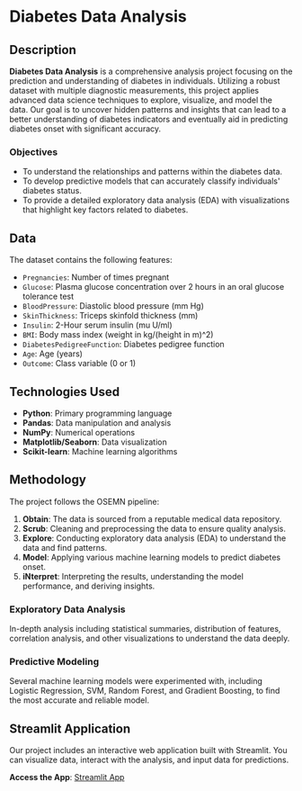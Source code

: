 # Diabetes Data Analysis

## Description

**Diabetes Data Analysis** is a comprehensive analysis project focusing on the prediction and understanding of diabetes in individuals. Utilizing a robust dataset with multiple diagnostic measurements, this project applies advanced data science techniques to explore, visualize, and model the data. Our goal is to uncover hidden patterns and insights that can lead to a better understanding of diabetes indicators and eventually aid in predicting diabetes onset with significant accuracy.

### Objectives

- To understand the relationships and patterns within the diabetes data.
- To develop predictive models that can accurately classify individuals' diabetes status.
- To provide a detailed exploratory data analysis (EDA) with visualizations that highlight key factors related to diabetes.

## Data

The dataset contains the following features:

- `Pregnancies`: Number of times pregnant
- `Glucose`: Plasma glucose concentration over 2 hours in an oral glucose tolerance test
- `BloodPressure`: Diastolic blood pressure (mm Hg)
- `SkinThickness`: Triceps skinfold thickness (mm)
- `Insulin`: 2-Hour serum insulin (mu U/ml)
- `BMI`: Body mass index (weight in kg/(height in m)^2)
- `DiabetesPedigreeFunction`: Diabetes pedigree function
- `Age`: Age (years)
- `Outcome`: Class variable (0 or 1)

## Technologies Used

- **Python**: Primary programming language
- **Pandas**: Data manipulation and analysis
- **NumPy**: Numerical operations
- **Matplotlib/Seaborn**: Data visualization
- **Scikit-learn**: Machine learning algorithms

## Methodology

The project follows the OSEMN pipeline:

1. **Obtain**: The data is sourced from a reputable medical data repository.
2. **Scrub**: Cleaning and preprocessing the data to ensure quality analysis.
3. **Explore**: Conducting exploratory data analysis (EDA) to understand the data and find patterns.
4. **Model**: Applying various machine learning models to predict diabetes onset.
5. **iNterpret**: Interpreting the results, understanding the model performance, and deriving insights.

### Exploratory Data Analysis

In-depth analysis including statistical summaries, distribution of features, correlation analysis, and other visualizations to understand the data deeply.

### Predictive Modeling

Several machine learning models were experimented with, including Logistic Regression, SVM, Random Forest, and Gradient Boosting, to find the most accurate and reliable model.

## Streamlit Application

Our project includes an interactive web application built with Streamlit. You can visualize data, interact with the analysis, and input data for predictions.

**Access the App**: [Streamlit App]( http://192.168.0.16:8501)

